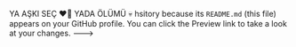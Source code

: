 YA AŞKI SEÇ ❤️‍🔥 YADA ÖLÜMÜ 💀
hsitory because its `README.md` (this file) appears on your GitHub profile.
You can click the Preview link to take a look at your changes.
--->
